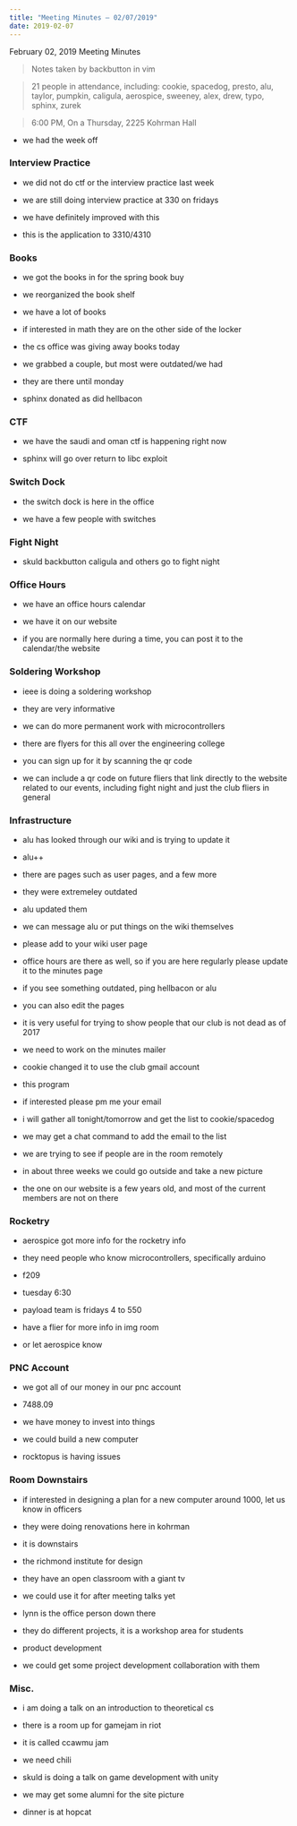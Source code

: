 ```yaml
---
title: "Meeting Minutes – 02/07/2019"
date: 2019-02-07
---
```

February 02, 2019 Meeting Minutes
> Notes taken by backbutton in vim

> 21 people in attendance, including: cookie, spacedog, presto, alu, taylor, pumpkin, caligula, aerospice, sweeney, alex, drew, typo, sphinx, zurek





> 6:00 PM, On a Thursday, 2225 Kohrman Hall

* we had the week off

### Interview Practice

* we did not do ctf or the interview practice last week

* we are still doing interview practice at 330 on fridays

* we have definitely improved with this

* this is the application to 3310/4310

### Books

* we got the books in for the spring book buy

* we reorganized the book shelf

* we have a lot of books

* if interested in math they are on the other side of the locker

* the cs office was giving away books today

* we grabbed a couple, but most were outdated/we had

* they are there until monday

* sphinx donated as did hellbacon


### CTF

* we have the saudi and oman ctf is happening right now

* sphinx will go over return to libc exploit

### Switch Dock

* the switch dock is here in the office

* we have a few people with switches

### Fight Night

* skuld backbutton caligula and others go to fight night

### Office Hours

* we have an office hours calendar

* we have it on our website

* if you are normally here during a time, you can post it to the calendar/the website

### Soldering Workshop

* ieee is doing a soldering workshop

* they are very informative

* we can do more permanent work with microcontrollers

* there are flyers for this all over the engineering college

* you can sign up for it by scanning the qr code

* we can include a qr code on future fliers that link directly to the website related to our events, including fight night and just the club fliers in general

### Infrastructure

* alu has looked through our wiki and is trying to update it

* alu++

* there are pages such as user pages, and a few more

* they were extremeley outdated

* alu updated them

* we can message alu or put things on the wiki themselves

* please add to your wiki user page

* office hours are there as well, so if you are here regularly please update it to the minutes page

* if you see something outdated, ping hellbacon or alu

* you can also edit the pages

* it is very useful for trying to show people that our club is not dead as of 2017

* we need to work on the minutes mailer

* cookie changed it to use the club gmail account

* this program

* if interested please pm me your email

* i will gather all tonight/tomorrow and get the list to cookie/spacedog

* we may get a chat command to add the email to the list

* we are trying to see if people are in the room remotely

* in about three weeks we could go outside and take a new picture

* the one on our website is a few years old, and most of the current members are not on there

### Rocketry

* aerospice got more info for the rocketry info

* they need people who know microcontrollers, specifically arduino

* f209

* tuesday 6:30

* payload team is fridays 4 to 550

* have a flier for more info in img room

* or let aerospice know

### PNC Account

* we got all of our money in our pnc account

* 7488.09

* we have money to invest into things

* we could build a new computer

* rocktopus is having issues

### Room Downstairs

* if interested in designing a plan for a new computer around 1000, let us know in officers

* they were doing renovations here in kohrman

* it is downstairs

* the richmond institute for design

* they have an open classroom with a giant tv

* we could use it for after meeting talks yet

* lynn is the office person down there

* they do different projects, it is a workshop area for students

* product development

* we could get some project development collaboration with them

### Misc.

* i am doing a talk on an introduction to theoretical cs

* there is a room up for gamejam in riot

* it is called ccawmu jam

* we need chili

* skuld is doing a talk on game development with unity

* we may get some alumni for the site picture

* dinner is at hopcat
